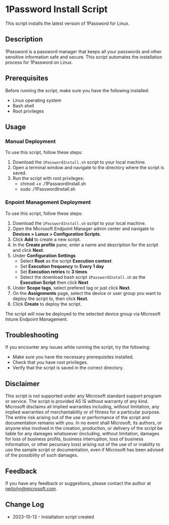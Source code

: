 # 1Password Install Script

This script installs the latest version of 1Password for Linux.

## Description

1Password is a password manager that keeps all your passwords and other sensitive information safe and secure. This script automates the installation process for 1Password on Linux.

## Prerequisites

Before running the script, make sure you have the following installed:

- Linux operating system
- Bash shell
- Root privileges

## Usage

### Manual Deployment
To use this script, follow these steps:

1. Download the `1PasswordInstall.sh` script to your local machine.
2. Open a terminal window and navigate to the directory where the script is saved.
3. Run the script with root privileges:
    - chmod +x ./1PasswordInstall.sh
    - sudo ./1PasswordInstall.sh


### Enpoint Management Deployment
To use this script, follow these steps:

1. Download the `1PasswordInstall.sh` script to your local machine.
2. Open the Microsoft Endpoint Manager admin center and navigate to **Devices > Lunux > Configuration Scripts**.
3. Click **Add** to create a new script.
4. In the **Create profile** pane, enter a name and description for the script and click **Next**.
5. Under **Configuration Settings**
	- Select **Root** as the script **Execution context**.
	- Set **Execution frequency** to **Every 1 day**
	- Set **Execution retries** to **3 times**
	- Select the download bash script `1PasswordInstall.sh` as the **Execution Script** then click **Next**
6. Under **Scope tags**, select prefered tag or just click **Next**.
7. On the **Assignments** page, select the device or user group you want to deploy the script to, then click **Next**.
8. Click **Create** to deploy the script.

The script will now be deployed to the selected device group via Microsoft Intune Endpoint Management.

## Troubleshooting

If you encounter any issues while running the script, try the following:

- Make sure you have the necessary prerequisites installed.
- Check that you have root privileges.
- Verify that the script is saved in the correct directory.


## Disclaimer

This script is not supported under any Microsoft standard support program or service. The script is provided AS IS without warranty of any kind. Microsoft disclaims all implied warranties including, without limitation, any implied warranties of merchantability or of fitness for a particular purpose. The entire risk arising out of the use or performance of the script and documentation remains with you. In no event shall Microsoft, its authors, or anyone else involved in the creation, production, or delivery of the script be liable for any damages whatsoever (including, without limitation, damages for loss of business profits, business interruption, loss of business information, or other pecuniary loss) arising out of the use of or inability to use the sample script or documentation, even if Microsoft has been advised of the possibility of such damages.

## Feedback

If you have any feedback or suggestions, please contact the author at neiljohn@microsoft.com.

## Change Log

- 2023-10-13  -  Installation script created